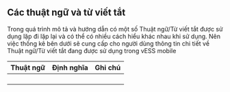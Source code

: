 ## Các thuật ngữ và từ viết tắt

Trong quá trình mô tả và hướng dẫn có một số Thuật ngữ/Từ viết tắt được sử dụng lặp đi lặp lại và có thể có nhiều cách hiểu khác nhau khi sử dụng. Nên việc thống kê bên dưới sẽ cung cấp cho người dùng thông tin chi tiết về Thuật ngữ/Từ viết tắt đang được sử dụng trong vESS mobile


| **Thuật ngữ** | **Định nghĩa** | **Ghi chú** |
| ------------- | -------------- | ----------- |
|               |                |             |
|               |                |             |
|               |                |             |
|               |                |             |
